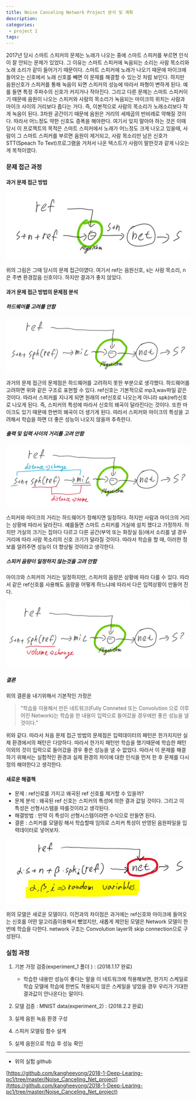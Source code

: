 ```yaml
---
title: Noise Canceling Network Project 분석 및 계획
description:
categories:
 - project 1
tags:
---
```






 2017년 당시 스마트 스피커의 문제는 노래가 나오는 중에 스마트 스피커를 부르면 인식이 잘 안되는 문제가 있었다. 그 이유는 스마트 스피커에 녹음되는 소리는 사람 목소리와 노래 소리가 같이 들어가기 때문이다. 스마트 스피커에 노래가 나오기 때문에 마이크에 들어오는 신호에서 노래 신호를 빼면 이 문제를 해결할 수 있는것 처럼 보인다. 하지만 음원신호가 스피커를 통해 녹음이 되면 스피커의 성능에 따라서 파형이 변하게 된다. 예를 들면 특정 주파수의 신호가 커지거나 작아진다. 그리고 다른 문제는 스마트 스피커이기 때문에 음원이 나오는 스피커와 사람의 목소리가 녹음되는 마이크의 위치는 사람과 마이크 사이의 거리보다 좁다는 거다. 즉, 이본적으로 사람의 목소리가 노래소리보다 작게 녹음이 된다. 3차원 공간이기 때문에 음원은 거리의 세제곱의 반비례로 약해질 것이다. 따라서 어느정도 약한 신호도 증폭을 해야한다. 여기서 잊지 말아야 하는 것은 이때 당시 이 프로젝트의 목적은 스마트 스피커에서 노래가 어느정도 크게 나오고 있을때, 사람이 그 스마트 스피커를 부르면 음원이 제거되고, 사람 목소리만 남은 신호가 STT(Speach To Text)프로그램을 거처서 나온 텍스트가 사람이 말한것과 같게 나오는게 목적이였다.


###  문제 접근 과정
####  과거 문제 접근 방법
 ![](/assets/project_1/1.JPG)

위의 그림은 그때 당시의 문제 접근이였다. 여기서 ref는 음원신호, s는 사람 목소리, n은 주변 환경잡음 신호이다. 하지만 결과가 좋지 않았다.

#### 과거 문제 접근 방법의 문제점 분석
##### 하드웨어를 고려를 안함

 ![](/assets/project_1/3.JPG)

과거의 문제 접근의 문제점은 하드웨어를 고려하지 못한 부분으로 생각했다. 하드웨어를 고려하면 위와 같은 구조로 표현할 수 있다. ref신호는 기본적으로 mp3,wav파일 같은 것이다. 따라서 스피커를 지나게 되면 원래의 ref신호로 나오는게 아니라 spk(ref)신호로 나오게 된다. 즉, 스피커의 특성에 따라서 신호의 왜곡이 달라진다는 것이다. 또한 마이크도 있기 때문에 한번의 왜곡이 더 생기게 된다. 따라서 스피커와 마이크의 특성을 고려해서 학습을 하면 더 좋은 성능이 나오지 않을까 추측한다.

##### 출력 및 입력 사이의 거리를 고려 안함

 ![](/assets/project_1/4.JPG)

스피커와 마이크의 거리는 하드웨어가 정해지면 일정하다. 하지만 사람과 마이크의 거리는 상황에 따라서 달라진다. 예를들면 스마트 스피커를 거실에 설치 했다고 가정하자. 하지만 거실의 크기는 집마다 다르고 다른 공간(부억 또는 화장실 등)에서 소리를 낼 경우 거리에 따라 사람 목소리의 신호 크기가 달라질 것이다. 따라서 학습을 할 때, 이러한 정보를 알려주면 성능이 더 향상될 것이라고 생각한다.

##### 스피커 음량이 일정하지 않는것을 고려 안함

마이크와 스피커의 거리는 일정하지만, 스피커의 음량은 상황에 따라 다를 수 있다. 따라서 같은 ref신호를 사용해도 음량을 어떻게 하느냐에 따라서 다은 입력상황이 만들어 진다.  

 ![](/assets/project_1/5.JPG)

##### 결론

위의 결론을 내기위해서 기본적인 가정은

>"학습을 이용해서 만든 네트워크(Fully Conneted
 또는 Convolution 으로 이루어진 Network)는 학습을 한 내용이 입력으로 들어갔을 경우에만 좋은 성능을 낼것이다."

위와 같다. 따라서 처음 문제 접근 방법의 문제점은 입력데이터의 패턴은 한가지지만 실제 환경에서의 패턴은 다양하다. 따라서 한가지 패턴만 학습을 했기때문에 학습한 패턴 이외의 것이 입력으로 들어갔을 경우 좋은 성능을 낼 수 없었다. 따라서 이 문제를 해결하기 위해서는 실험적인 환경과 실제 환경의 차이에 대한 인식을 먼저 한 후 문제를 다시 정의 해야한다고 생각한다.  

####  새로운 해결책
* 문제 : ref신로를 가지고 왜곡된 ref 신호를 제거할 수 있을까?
* 문제 분석 : 왜곡된 ref 신호는 스피커의 특성에 의한 결과 값일 것이다. 그리고 이 특성은 선형시스템을 따를것이라고 생각된다.
* 해결방법 : 만약 이 특성이 선형시스템이라면 수식으로 만들면 된다.
* 결론 : 스피커를 모델링 해서 학습할때 임의로 스피커 특성이 반영된 음원파일을 입력데이터로 넣어보자.  

 ![](/assets/project_1/6.JPG)

위의 모델은 새로운 모델이다. 이전과의 차이점은 과거에는 ref신호와 마이크에 들어오는 신호를 어떤 알고리즘이용해서 뺐었지만, 새롭게 제안된 모델은 Network 모델이 한번에 학습을 다한다. network 구조는 Convolution layer와 skip connection으로 구성된다.

###  실험 과정
1. 기본 가정 검증(experiment_1 폴더 ) : (2018.1.17 완료)
    * 학습한 내용만 성능이 좋다는 말을 이 네트워크에 적용해보면, 한가지 스케일로 학습 모델에 학습에 한번도 적용되지 않은 스케일을 넣었을 경우 우리가 기대한 결과값이 안나온다는 말이다.

2. 모델 검증 : MNIST data(experiment_2) : (2018.2.2 완료)
3. 실제 음원 녹음 환경 구성
4. 스피커 모델링 함수 설계
5. 실제 음원으로 학습 후 성능 확인

---
* 위의 실험 github

[https://github.com/kangheeyong/2018-1-Deep-Learing-pc1/tree/master/Noise_Canceling_Net_project](https://github.com/kangheeyong/2018-1-Deep-Learing-pc1/tree/master/Noise_Canceling_Net_project)
